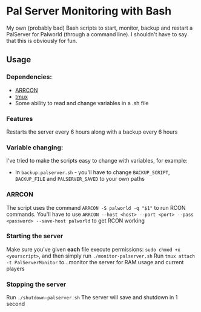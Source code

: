# Pal Server Monitoring with Bash

My own (probably bad) Bash scripts to start, monitor, backup and restart a PalServer for Palworld (through a command line). I shouldn't have to say that this is obviously for fun.

## Usage

### Dependencies:
- [ARRCON](https://github.com/radj307/ARRCON)
- [tmux](https://github.com/tmux/tmux/wiki/Installing)
- Some ability to read and change variables in a .sh file

### Features
Restarts the server every 6 hours along with a backup every 6 hours

### Variable changing:
I've tried to make the scripts easy to change with variables, for example:
- In `backup.palserver.sh` - you'll have to change `BACKUP_SCRIPT`, `BACKUP_FILE` and `PALSERVER_SAVED` to your own paths

### ARRCON
The script uses the command `ARRCON -S palworld -q "$1"` to run RCON commands. You'll have to use `ARRCON --host <host> --port <port> --pass <password> --save-host palworld` to get RCON working

### Starting the server
Make sure you've given **each** file execute permissions: `sudo chmod +x <yourscript>`, and then simply run `./monitor-palserver.sh`
Run `tmux attach -t PalServerMonitor` to...monitor the server for RAM usage and current players

### Stopping the server
Run `./shutdown-palserver.sh`
The server will save and shutdown in 1 second